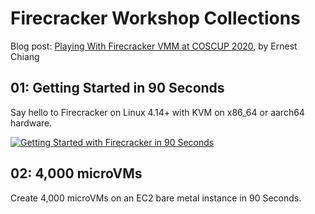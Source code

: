 # Firecracker Workshop Collections

Blog post: [Playing With Firecracker VMM at COSCUP 2020](https://www.ernestchiang.com/zh/posts/2020/2020-08-01-playing-with-firecracker/), by Ernest Chiang

## 01: Getting Started in 90 Seconds

Say hello to Firecracker on Linux 4.14+ with KVM on x86_64 or aarch64 hardware.

[![Getting Started with Firecracker in 90 Seconds](http://img.youtube.com/vi/kw4LlAmTjyg/0.jpg)](http://www.youtube.com/watch?v=kw4LlAmTjyg "Getting Started with Firecracker in 90 Seconds")

## 02: 4,000 microVMs

Create 4,000 microVMs on an EC2 bare metal instance in 90 Seconds.



